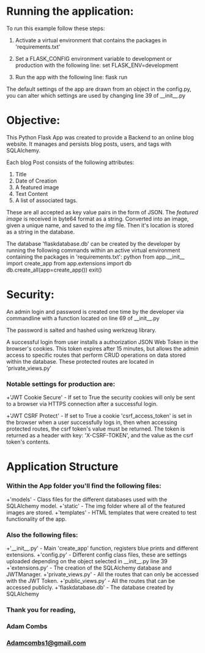 # Running the application:

To run this example follow these steps:

1. Activate a virtual environment that contains the packages in 'requirements.txt'

2. Set a FLASK_CONFIG environment variable to development or production with the following line:
set FLASK_ENV=development

3. Run the app with the following line:
flask run

The default settings of the app are drawn from an object in the config.py, you can alter
which settings are used by changing line 39 of \_\_init__.py


# Objective:

This Python Flask App was created to provide a Backend to an online blog website. It manages and persists blog posts,
users, and tags with SQLAlchemy.

Each blog Post consists of the following attributes:
1. Title
2. Date of Creation
3. A featured image
4. Text Content
5. A list of associated tags.

These are all accepted as key value pairs in the form of JSON. The _featured image_ is received in byte64 format as
a string. Converted into an image, given a unique name, and saved to the _img_ file. Then it's location is stored
as a string in the database.

The database 'flaskdatabase.db' can be created by the developer by running the following commands
within an active virtual environment containing the packages in 'requirements.txt':
python
from app.\_\_init__ import create_app
from app.extensions import db
db.create_all(app=create_app())
exit()

# Security:

An admin login and password is created one time by the developer via commandline with a function
located on line 69 of \_\_init__.py

The password is salted and hashed using werkzeug library.

A successful login from user installs a authorization JSON Web Token in the browser's cookies.
This token expires after 15 minutes, but allows the admin access to specific routes that perform
CRUD operations on data stored within the database. These protected routes are located in 'private_views.py'

### Notable settings for production are:

+'JWT Cookie Secure' - If set to True the security cookies will only be sent to a browser via HTTPS connection
after a successful login.

+'JWT CSRF Protect' - If set to True a cookie 'csrf_access_token' is set in the browser when a user successfully
logs in, then when accessing protected routes, the csrf token's value must be returned.
The token is returned as a header with key: 'X-CSRF-TOKEN', and the value as the csrf token's contents.


# Application Structure

### Within the App folder you'll find the following files:

+'models' - Class files for the different databases used with the SQLAlchemy model.
+'static' - The img folder where all of the featured images are stored.
+'templates' - HTML templates that were created to test functionality of the app.

### Also the following files:

+'\_\_init__.py' - Main 'create_app' function, registers blue prints and different extensions.
+'config.py' - Different config class files, these are settings uploaded depending on the object
selected in \_\_init__.py line 39
+'extensions.py' - The creation of the SQLAlchemy database and JWTManager.
+'private_views.py' - All the routes that can only be accessed with the JWT Token.
+'public_views.py' - All the routes that can be accessed publicly.
+'flaskdatabase.db' - The database created by SQLAlchemy

### Thank you for reading,
### Adam Combs
### Adamcombs1@gmail.com


